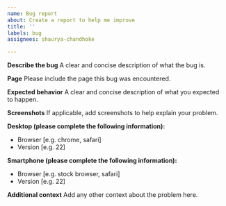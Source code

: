 ```yaml
---
name: Bug report
about: Create a report to help me improve
title: ''
labels: bug
assignees: shaurya-chandhoke

---
```


**Describe the bug**
A clear and concise description of what the bug is.

**Page**
Please include the page this bug was encountered.

**Expected behavior**
A clear and concise description of what you expected to happen.

**Screenshots**
If applicable, add screenshots to help explain your problem.

**Desktop (please complete the following information):**
 - Browser [e.g. chrome, safari]
 - Version [e.g. 22]

**Smartphone (please complete the following information):**
 - Browser [e.g. stock browser, safari]
 - Version [e.g. 22]

**Additional context**
Add any other context about the problem here.
